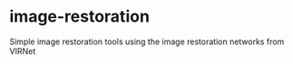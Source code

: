 # image-restoration
Simple image restoration tools using the image restoration networks from VIRNet
